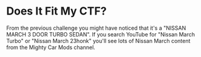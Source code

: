 Does It Fit My CTF?
============

From the previous challenge you might have noticed that it's a "NISSAN MARCH 3 DOOR TURBO SEDAN". If you search YouTube for "Nissan March Turbo" or "Nissan March 23honk" you'll see lots of Nissan March content from the Mighty Car Mods channel.
